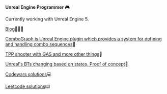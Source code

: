 <b>Unreal Engine Programmer 🎮</b>

Currently working with Unreal Engine 5.

[Blog](https://apokrif6.github.io/)👨🏻‍💻

[ComboGraph is Unreal Engine plugin which provides a system for defining and handling combo sequences](https://github.com/apokrif6/ComboGraph)🤺

[TPP shooter with GAS and more other things](https://github.com/apokrif6/Rapid)💫

[Unreal's BTs changing based on states. Proof of concept](https://github.com/apokrif6/Legion)🤖

[Codewars solutions](https://github.com/apokrif6/codewars-cpp)💻

[Leetcode solutions](https://github.com/apokrif6/leetcode-cpp)⌨️
